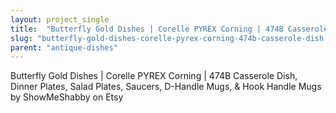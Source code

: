 ```yaml
---
layout: project_single
title:  "Butterfly Gold Dishes | Corelle PYREX Corning | 474B Casserole Dish, Dinner Plates, Salad Plates, Saucers, D-Handle Mugs, & Hook Handle Mugs"
slug: "butterfly-gold-dishes-corelle-pyrex-corning-474b-casserole-dish-dinner-plates-salad-plates-saucers-d-handle"
parent: "antique-dishes"
---
```

Butterfly Gold Dishes | Corelle PYREX Corning | 474B Casserole Dish, Dinner Plates, Salad Plates, Saucers, D-Handle Mugs, & Hook Handle Mugs by ShowMeShabby on Etsy